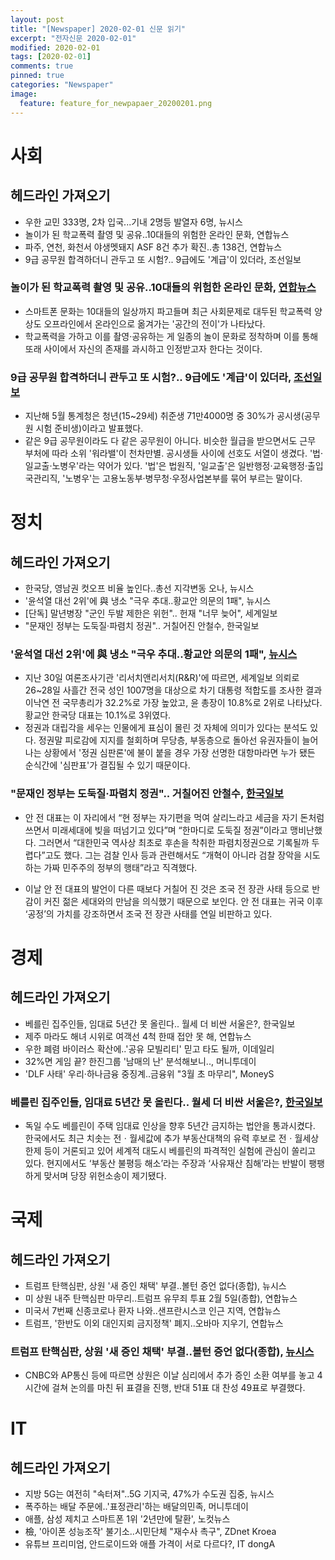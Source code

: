 ```yaml
---
layout: post
title: "[Newspaper] 2020-02-01 신문 읽기"
excerpt: "전자신문 2020-02-01"
modified: 2020-02-01
tags: [2020-02-01]
comments: true
pinned: true
categories: "Newspaper"
image:
  feature: feature_for_newpapaer_20200201.png
---
```


# 사회
## 헤드라인 가져오기
- 우한 교민 333명, 2차 입국...기내 2명등 발열자 6명, 뉴시스
- 놀이가 된 학교폭력 촬영 및 공유..10대들의 위험한 온라인 문화, 연합뉴스
- 파주, 연천, 화천서 야생멧돼지 ASF 8건 추가 확진..총 138건, 연합뉴스
- 9급 공무원 합격하더니 관두고 또 시험?.. 9급에도 '계급'이 있더라, 조선일보

### 놀이가 된 학교폭력 촬영 및 공유..10대들의 위험한 온라인 문화, [연합뉴스](https://news.v.daum.net/v/20200201090510165)
- 스마트폰 문화는 10대들의 일상까지 파고들며 최근 사회문제로 대두된 학교폭력 양상도 오프라인에서 온라인으로 옮겨가는 '공간의 전이'가 나타났다.
- 학교폭력을 가하고 이를 촬영·공유하는 게 일종의 놀이 문화로 정착하며 이를 통해 또래 사이에서 자신의 존재를 과시하고 인정받고자 한다는 것이다.

### 9급 공무원 합격하더니 관두고 또 시험?.. 9급에도 '계급'이 있더라, [조선일보](https://news.v.daum.net/v/20200201030404136)
- 지난해 5월 통계청은 청년(15~29세) 취준생 71만4000명 중 30%가 공시생(공무원 시험 준비생)이라고 발표했다.
- 같은 9급 공무원이라도 다 같은 공무원이 아니다. 비슷한 월급을 받으면서도 근무 부처에 따라 소위 '워라밸'이 천차만별. 공시생들 사이에 선호도 서열이 생겼다. '법·일교출·노병우'라는 약어가 있다. '법'은 법원직, '일교출'은 일반행정·교육행정·출입국관리직, '노병우'는 고용노동부·병무청·우정사업본부를 묶어 부르는 말이다.

# 정치
## 헤드라인 가져오기
- 한국당, 영남권 컷오프 비율 높인다..총선 지각변동 오나, 뉴시스
- '윤석열 대선 2위'에 與 냉소 "극우 추대..황교안 의문의 1패", 뉴시스
- [단독] 말년병장 "군인 두발 제한은 위헌".. 헌재 "너무 늦어", 세계일보
- "문재인 정부는 도둑질·파렴치 정권".. 거칠어진 안철수, 한국일보

### '윤석열 대선 2위'에 與 냉소 "극우 추대..황교안 의문의 1패", [뉴시스](https://news.v.daum.net/v/20200201091853328)
- 지난 30일 여론조사기관 '리서치앤리서치(R&R)'에 따르면, 세계일보 의뢰로 26~28일 사흘간 전국 성인 1007명을 대상으로 차기 대통령 적합도를 조사한 결과 이낙연 전 국무총리가 32.2%로 가장 높았고, 윤 총장이 10.8%로 2위로 나타났다. 황교안 한국당 대표는 10.1%로 3위였다.
- 정권과 대립각을 세우는 인물에게 표심이 몰린 것 자체에 의미가 있다는 분석도 있다. 정권말 피로감에 지지를 철회하며 무당층, 부동층으로 돌아선 유권자들이 늘어나는 상황에서 '정권 심판론'에 불이 붙을 경우 가장 선명한 대항마라면 누가 됐든 순식간에 '심판표'가 결집될 수 있기 때문이다.

### "문재인 정부는 도둑질·파렴치 정권".. 거칠어진 안철수, [한국일보](https://news.v.daum.net/v/20200131182543731)
- 안 전 대표는 이 자리에서 “현 정부는 자기편을 먹여 살리느라고 세금을 자기 돈처럼 쓰면서 미래세대에 빚을 떠넘기고 있다”며 “한마디로 도둑질 정권”이라고 맹비난했다. 그러면서 “대한민국 역사상 최초로 후손을 착취한 파렴치정권으로 기록될까 두렵다”고도 했다. 그는 검찰 인사 등과 관련해서도 “개혁이 아니라 검찰 장악을 시도하는 가짜 민주주의 정부의 행태”라고 직격했다.

- 이날 안 전 대표의 발언이 다른 때보다 거칠어 진 것은 조국 전 장관 사태 등으로 반감이 커진 젊은 세대와의 만남을 의식했기 때문으로 보인다. 안 전 대표는 귀국 이후 ‘공정’의 가치를 강조하면서 조국 전 장관 사태를 연일 비판하고 있다.

# 경제
## 헤드라인 가져오기
- 베를린 집주인들, 임대료 5년간 못 올린다.. 월세 더 비싼 서울은?, 한국일보
- 제주 마라도 해녀 시위로 여객선 4척 한때 접안 못 해, 연합뉴스
- 우한 폐렴 바이러스 확산에..'공유 모빌리티' 믿고 타도 될까, 이데일리
- 32%면 게임 끝? 한진그룹 '남매의 난' 분석해보니.., 머니투데이
- 'DLF 사태' 우리·하나금융 중징계..금융위 "3월 초 마무리", MoneyS

### 베를린 집주인들, 임대료 5년간 못 올린다.. 월세 더 비싼 서울은?, [한국일보](https://news.v.daum.net/v/20200201110245723)
- 독일 수도 베를린이 주택 임대료 인상을 향후 5년간 금지하는 법안을 통과시켰다. 한국에서도 최근 치솟는 전ㆍ월세값에 추가 부동산대책의 유력 후보로 전ㆍ월세상한제 등이 거론되고 있어 세계적 대도시 베를린의 파격적인 실험에 관심이 쏠리고 있다. 현지에서도 ‘부동산 불평등 해소’라는 주장과 ‘사유재산 침해’라는 반발이 팽팽하게 맞서며 당장 위헌소송이 제기됐다.

# 국제
## 헤드라인 가져오기
- 트럼프 탄핵심판, 상원 '새 증인 채택' 부결..볼턴 증언 없다(종합), 뉴시스
- 미 상원 내주 탄핵심판 마무리..트럼프 유무죄 투표 2월 5일(종합), 연합뉴스
- 미국서 7번째 신종코로나 환자 나와..샌프란시스코 인근 지역, 연합뉴스
- 트럼프, '한반도 이외 대인지뢰 금지정책' 폐지..오바마 지우기, 연합뉴스

### 트럼프 탄핵심판, 상원 '새 증인 채택' 부결..볼턴 증언 없다(종합), [뉴시스](https://news.v.daum.net/v/20200201093351517)
- CNBC와 AP통신 등에 따르면 상원은 이날 심리에서 추가 증인 소환 여부를 놓고 4시간에 걸쳐 논의를 마친 뒤 표결을 진행, 반대 51표 대 찬성 49표로 부결했다.

# IT
## 헤드라인 가져오기
- 지방 5G는 여전히 "속터져"..5G 기지국, 47%가 수도권 집중, 뉴시스
- 폭주하는 배달 주문에..'표정관리'하는 배달의민족, 머니투데이
- 애플, 삼성 제치고 스마트폰 1위 '2년만에 탈환', 노컷뉴스
- 檢, '아이폰 성능조작' 불기소..시민단체 "재수사 촉구", ZDnet Kroea
- 유튜브 프리미엄, 안드로이드와 애플 가격이 서로 다르다?, IT dongA

